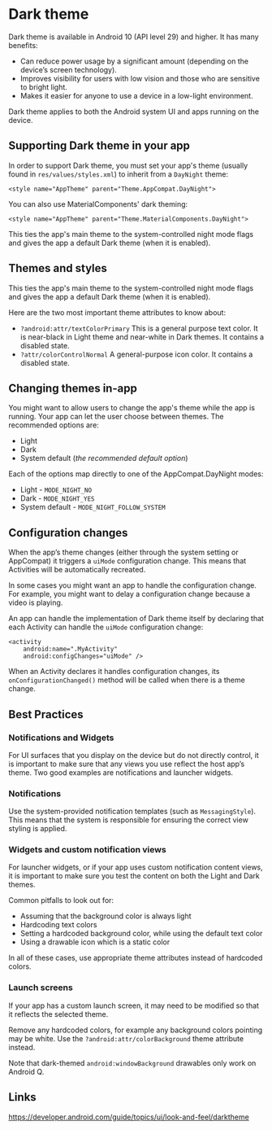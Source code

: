 # Dark theme
Dark theme is available in Android 10 (API level 29) and higher. It has many benefits:
- Can reduce power usage by a significant amount (depending on the device’s screen technology).
- Improves visibility for users with low vision and those who are sensitive to bright light.
- Makes it easier for anyone to use a device in a low-light environment.

Dark theme applies to both the Android system UI and apps running on the device.

## Supporting Dark theme in your app

In order to support Dark theme, you must set your app's theme (usually found in `res/values/styles.xml`) to inherit from a `DayNight` theme:

```
<style name="AppTheme" parent="Theme.AppCompat.DayNight">
```

You can also use MaterialComponents' dark theming:
```
<style name="AppTheme" parent="Theme.MaterialComponents.DayNight">
```

This ties the app's main theme to the system-controlled night mode flags and gives the app a default Dark theme (when it is enabled).

## Themes and styles

This ties the app's main theme to the system-controlled night mode flags and gives the app a default Dark theme (when it is enabled).

Here are the two most important theme attributes to know about:
- `?android:attr/textColorPrimary` This is a general purpose text color. It is near-black in Light theme and near-white in Dark themes. It contains a disabled state.
- `?attr/colorControlNormal` A general-purpose icon color. It contains a disabled state.

## Changing themes in-app

You might want to allow users to change the app's theme while the app is running. Your app can let the user choose between themes. The recommended options are:
- Light
- Dark
- System default (*the recommended default option*)

Each of the options map directly to one of the AppCompat.DayNight modes:

- Light - `MODE_NIGHT_NO`
- Dark - `MODE_NIGHT_YES`
- System default - `MODE_NIGHT_FOLLOW_SYSTEM`

## Configuration changes

When the app’s theme changes (either through the system setting or AppCompat) it triggers a `uiMode` configuration change. This means that Activities will be automatically recreated.

In some cases you might want an app to handle the configuration change. For example, you might want to delay a configuration change because a video is playing.

An app can handle the implementation of Dark theme itself by declaring that each Activity can handle the `uiMode` configuration change:

```
<activity
    android:name=".MyActivity"
    android:configChanges="uiMode" />
 ```
 
 When an Activity declares it handles configuration changes, its `onConfigurationChanged()` method will be called when there is a theme change.
 
## Best Practices

### Notifications and Widgets
For UI surfaces that you display on the device but do not directly control, it is important to make sure that any views you use reflect the host app’s theme. Two good examples are notifications and launcher widgets.

### Notifications
Use the system-provided notification templates (such as `MessagingStyle`). This means that the system is responsible for ensuring the correct view styling is applied.

### Widgets and custom notification views
For launcher widgets, or if your app uses custom notification content views, it is important to make sure you test the content on both the Light and Dark themes.

Common pitfalls to look out for:

- Assuming that the background color is always light
- Hardcoding text colors
- Setting a hardcoded background color, while using the default text color
- Using a drawable icon which is a static color

In all of these cases, use appropriate theme attributes instead of hardcoded colors.

### Launch screens

If your app has a custom launch screen, it may need to be modified so that it reflects the selected theme.

Remove any hardcoded colors, for example any background colors pointing may be white. Use the `?android:attr/colorBackground` theme attribute instead.

Note that dark-themed `android:windowBackground` drawables only work on Android Q.

## Links
https://developer.android.com/guide/topics/ui/look-and-feel/darktheme
